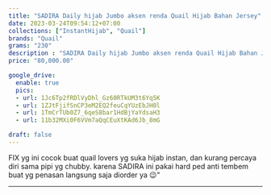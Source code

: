 ```yaml
---
title: "SADIRA Daily hijab Jumbo aksen renda Quail Hijab Bahan Jersey"
date: 2023-03-24T09:54:12+07:00
collections: ["InstantHijab", "Quail"]
brands: "Quail"
grams: "230"
description : "SADIRA Daily hijab Jumbo aksen renda Quail Hijab Bahan Jersey"
price: "80,000.00"

google_drive:
  enable: true
  pics:
  - url: 1Jc6Tp2fRDlVyDhl_Gz60RTkUM3t6Yq5K
  - url: 1ZJtFjifSnCP3eM2EQ2feuCqYUzEbJH0l
  - url: 1TmCrTUb0Z7_6qeS8bar1HdBjYaYdsaH3
  - url: 11b32MXi0F6VVm7aQqCEuXtKAd6Jb_8mG

draft: false
---
```


FIX yg ini cocok buat quail lovers yg suka hijab instan, dan kurang percaya diri sama pipi yg chubby. 
karena SADIRA  ini pakai hard ped anti tembem 
buat yg penasan langsung saja diorder ya 😉"

------    
 

